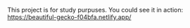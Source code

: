 This project is for study purpuses. You could see it in action: https://beautiful-gecko-f04bfa.netlify.app/
